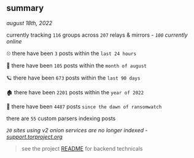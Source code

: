 
## summary
_august 18th, 2022_

currently tracking `116` groups across `207` relays & mirrors - _`100` currently online_

⏲ there have been `3` posts within the `last 24 hours`

🦈 there have been `105` posts within the `month of august`

🪐 there have been `673` posts within the `last 90 days`

🏚 there have been `2201` posts within the `year of 2022`

🦕 there have been `4487` posts `since the dawn of ransomwatch`

there are `55` custom parsers indexing posts

_`20` sites using v2 onion services are no longer indexed - [support.torproject.org](https://support.torproject.org/onionservices/v2-deprecation/)_

> see the project [README](https://github.com/joshhighet/ransomwatch#ransomwatch--) for backend technicals
